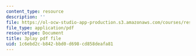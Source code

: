 ```yaml
---
content_type: resource
description: ''
file: https://ol-ocw-studio-app-production.s3.amazonaws.com/courses/res-10-s95-physics-of-covid-19-transmission-fall-2020/1c6ebd2cb842bbd0d698cd858deafa81_-nAt3BJQ2xY.pdf
file_type: application/pdf
resourcetype: Document
title: 3play pdf file
uid: 1c6ebd2c-b842-bbd0-d698-cd858deafa81
---
```

